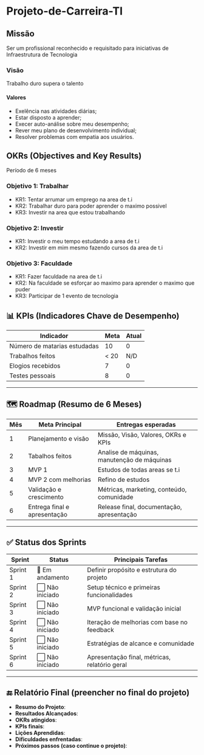 # Projeto-de-Carreira-TI
## Missão
Ser um profissional reconhecido e requisitado para iniciativas de Infraestrutura de Tecnologia
### Visão
Trabalho duro supera o talento
#### Valores 
- Exelência nas atividades diárias;
- Estar disposto a aprender;
- Execer auto-análise sobre meu desempenho;
- Rever meu plano de desenvolvimento individual;
- Resolver problemas com empatia aos usuários.
## OKRs (Objectives and Key Results)
Período de 6 meses

### Objetivo 1: Trabalhar
- KR1: Tentar arrumar um emprego na area de t.i
- KR2: Trabalhar duro para poder aprender o maximo possivel
- KR3: Investir na area que estou trabalhando

### Objetivo 2: Investir
- KR1: Investir o meu tempo estudando a area de t.i
- KR2: Investir em mim mesmo fazendo cursos da area de t.i

### Objetivo 3: Faculdade
- KR1: Fazer faculdade na area de t.i
- KR2: Na faculdade se esforçar ao maximo para aprender o maximo que puder
- KR3: Participar de 1 evento de tecnologia

## 📊 KPIs (Indicadores Chave de Desempenho)

| Indicador                | Meta          | Atual |
|--------------------------|---------------|--------|
| Número de matarias estudadas| 10           | 0      |
| Trabalhos feitos          | < 20          | N/D    |
| Elogios recebidos          | 7           | 0      |
| Testes pessoais     | 8                 | 0   |

---

## 🗺️ Roadmap (Resumo de 6 Meses)

| Mês | Meta Principal                         | Entregas esperadas                             |
|-----|-----------------------------------------|------------------------------------------------|
| 1   | Planejamento e visão                    | Missão, Visão, Valores, OKRs e KPIs            |
| 2   | Tabalhos feitos                    | Analise de máquinas, manutenção de máquinas  |
| 3   | MVP 1                                   | Estudos de todas areas se t.i        |
| 4   | MVP 2 com melhorias                     | Refino de estudos                        |
| 5   | Validação e crescimento                 | Métricas, marketing, conteúdo, comunidade      |
| 6   | Entrega final e apresentação            | Release final, documentação, apresentação      |

---

## ✅ Status dos Sprints

| Sprint | Status | Principais Tarefas                                  |
|--------|--------|------------------------------------------------------|
| Sprint 1 | 🔄 Em andamento | Definir propósito e estrutura do projeto         |
| Sprint 2 | ⬜️ Não iniciado | Setup técnico e primeiras funcionalidades        |
| Sprint 3 | ⬜️ Não iniciado | MVP funcional e validação inicial               |
| Sprint 4 | ⬜️ Não iniciado | Iteração de melhorias com base no feedback      |
| Sprint 5 | ⬜️ Não iniciado | Estratégias de alcance e comunidade             |
| Sprint 6 | ⬜️ Não iniciado | Apresentação final, métricas, relatório geral   |

---

## 🔚 Relatório Final (preencher no final do projeto)

- **Resumo do Projeto**:
- **Resultados Alcançados**:
- **OKRs atingidos**:
- **KPIs finais**:
- **Lições Aprendidas**:
- **Dificuldades enfrentadas**:
- **Próximos passos (caso continue o projeto)**:
